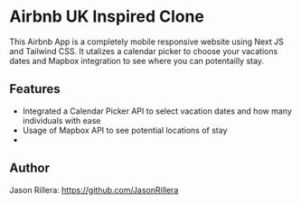 # Airbnb UK Inspired Clone

This Airbnb App is a completely mobile responsive website using Next JS and Tailwind CSS. It utalizes a calendar picker to choose your vacations dates and Mapbox integration to see where you can potentailly stay.

## Features

- Integrated a Calendar Picker API to select vacation dates and how many individuals with ease
- Usage of Mapbox API to see potential locations of stay
-

## Author

Jason Rillera: https://github.com/JasonRillera

